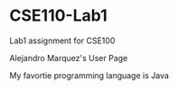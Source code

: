 # CSE110-Lab1
Lab1 assignment for CSE100

Alejandro Marquez's User Page

My favortie programming language is Java